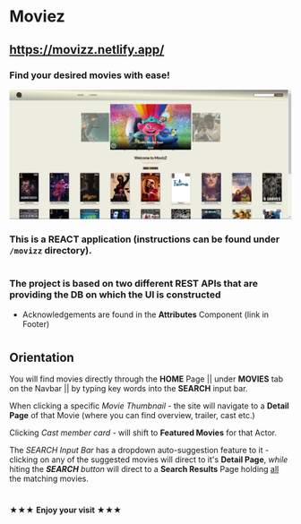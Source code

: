 # Moviez
## https://movizz.netlify.app/
### Find your desired movies with ease!

![Image of Homepage](/screenshots/HomePage2.png)

### This is a REACT application (instructions can be found under ```/movizz``` directory). 
#
### The project is based on two different **REST API**s that are providing the DB on which the UI is constructed
- Acknowledgements are found in the **Attributes** Component (link in Footer)
#

## Orientation
You will find movies directly through the **HOME** Page  ||  under **MOVIES** tab on the Navbar  ||  by typing key words into the **SEARCH** input bar.

When clicking a specific *Movie Thumbnail* - the site will navigate to a **Detail Page** of that Movie (where you can find overview, trailer, cast etc.) 

Clicking *Cast member card* - will shift to **Featured Movies** for that Actor.

The *SEARCH Input Bar* has a dropdown auto-suggestion feature to it - clicking on any of the suggested movies will direct to it's **Detail Page**, *while* hiting the ***SEARCH** button* will direct to a **Search Results** Page holding <ins>all</ins> the matching movies. 

#

&#9733;&#9733;&#9733; **Enjoy your visit** &#9733;&#9733;&#9733;
